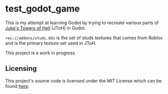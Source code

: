 # test_godot_game

This is my attempt at learning Godot by trying to recreate various parts of [Juke's Towers of Hell](https://www.roblox.com/games/8562822414/Jukes-Towers-of-Hell) (JToH) in Godot.

```res://addons/studs.dds``` is the set of studs textures that comes from Roblox and is the primary texture set used in JToH.

This project is a work in progress.

## Licensing
This project's source code is licensed under the MIT License which can be found [here](https://github.com/UTheDev/test_godot_game/blob/main/LICENSE.md).
